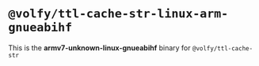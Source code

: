 # `@volfy/ttl-cache-str-linux-arm-gnueabihf`

This is the **armv7-unknown-linux-gnueabihf** binary for `@volfy/ttl-cache-str`
